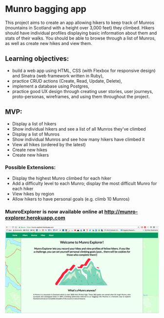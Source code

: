 <h1>Munro bagging app</h1>

<p>This project aims to create an app allowing hikers to keep track of Munros (mountains in Scotland with a height over 3,000 feet) they climbed. Hikers should have individual profiles displaying basic information about them and stats of their walks. You should be able to browse through a list of Munros, as well as create new hikes and view them.</p>


<h2>Learning objectives:</h2>
<ul>
  <li>build a web app using HTML, CSS (with Flexbox for responsive design) and Sinatra (web framework written in Ruby),</li>
  <li>practice CRUD actions (Create, Read, Update, Delete),</li>
  <li>implement a database using Postgres,</li>
  <li>practice good UX design through creating user stories, user journeys, proto-personas, wireframes, and using them throughout the project.</li>
</ul>

<h2>MVP:</h2>

<ul>
  <li>Display a list of hikers</li>
  <li>Show individual hikers and see a list of all Munros they've climbed</li>
  <li>Display a list of Munros</li>
  <li>Show individual Munros and see how many hikers have climbed it</li>
  <li>View all hikes (ordered by the latest)</li>
  <li>Create new hikes</li>
  <li>Create new hikers</li>
</ul>

### Possible Extensions:

- Display the highest Munro climbed for each hiker
- Add a difficulty level to each Munro; display the most difficult Munro for each hiker
- View hikes by region
- Allow hikers to have personal goals (e.g. climb 10 Munros)

### MunroExplorer is now available online at http://munro-explorer.herokuapp.com

![homepage](munro_explorer.png)
